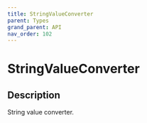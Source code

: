 ```yaml
---
title: StringValueConverter
parent: Types
grand_parent: API
nav_order: 102
---
```


# StringValueConverter

## Description

String value converter.
